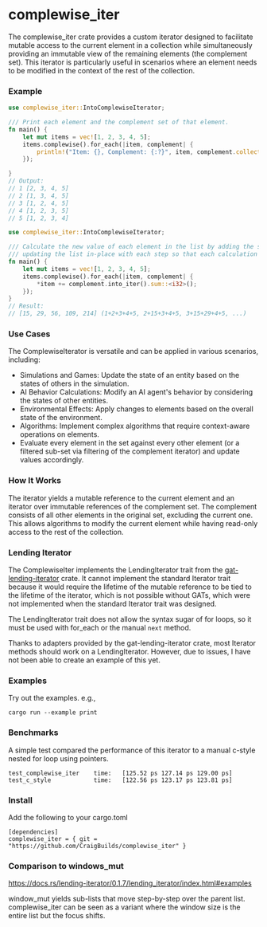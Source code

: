 # complewise_iter
The complewise_iter crate provides a custom iterator designed to facilitate mutable access to the current element in a collection while simultaneously providing an immutable view of the remaining elements (the complement set). This iterator is particularly useful in scenarios where an element needs to be modified in the context of the rest of the collection.

### Example
```rust
use complewise_iter::IntoComplewiseIterator;

/// Print each element and the complement set of that element.
fn main() {
    let mut items = vec![1, 2, 3, 4, 5];
    items.complewise().for_each(|item, complement| {
        println!("Item: {}, Complement: {:?}", item, complement.collect::<Vec<_>>());
    });

}
// Output:
// 1 [2, 3, 4, 5]
// 2 [1, 3, 4, 5]
// 3 [1, 2, 4, 5]
// 4 [1, 2, 3, 5]
// 5 [1, 2, 3, 4]
```

```rust
use complewise_iter::IntoComplewiseIterator;

/// Calculate the new value of each element in the list by adding the sum of the other elements to it,
/// updating the list in-place with each step so that each calculation uses the most recently updated values.
fn main() {
    let mut items = vec![1, 2, 3, 4, 5];
    items.complewise().for_each(|item, complement| {
        *item += complement.into_iter().sum::<i32>();
    });
}
// Result:
// [15, 29, 56, 109, 214] (1+2+3+4+5, 2+15+3+4+5, 3+15+29+4+5, ...)
```

### Use Cases
The ComplewiseIterator is versatile and can be applied in various scenarios, including:

 - Simulations and Games: Update the state of an entity based on the states of others in the simulation.
 - AI Behavior Calculations: Modify an AI agent's behavior by considering the states of other entities.
 - Environmental Effects: Apply changes to elements based on the overall state of the environment.
 - Algorithms: Implement complex algorithms that require context-aware operations on elements.
 - Evaluate every element in the set against every other element (or a filtered sub-set via filtering of the complement iterator) and update values accordingly.

### How It Works
The iterator yields a mutable reference to the current element and an iterator over immutable references of the complement set. The complement consists of all other elements in the original set, excluding the current one. This allows algorithms to modify the current element while having read-only access to the rest of the collection.

### Lending Iterator
The ComplewiseIter implements the LendingIterator trait from the [gat-lending-iterator](https://github.com/Crazytieguy/gat-lending-iterator/) crate. It cannot implement the standard Iterator trait because it would require the lifetime of the mutable reference to be tied to the lifetime of the iterator, which is not possible without GATs, which were not implemented when the standard Iterator trait was designed.

The LendingIterator trait does not allow the syntax sugar of for loops, so it must be used with for_each or the manual `next` method.

Thanks to adapters provided by the gat-lending-iterator crate, most Iterator methods should work on a LendingIterator. However, due to issues, I have not been able to create an example of this yet.

### Examples
Try out the examples. e.g., 

```
cargo run --example print
```

### Benchmarks

A simple test compared the performance of this iterator to a manual c-style nested for loop using pointers.

```
test_complewise_iter    time:   [125.52 ps 127.14 ps 129.00 ps]
test_c_style            time:   [122.56 ps 123.17 ps 123.81 ps]
```

### Install

Add the following to your cargo.toml
```
[dependencies]
complewise_iter = { git = "https://github.com/CraigBuilds/complewise_iter" }
```

### Comparison to windows_mut

https://docs.rs/lending-iterator/0.1.7/lending_iterator/index.html#examples

window_mut yields sub-lists that move step-by-step over the parent list. complewise_iter can be seen as a variant where the window size is the entire list but the focus shifts.
